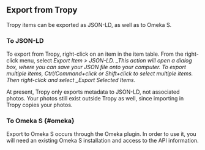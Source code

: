 ## Export from Tropy

Tropy items can be exported as JSON-LD, as well as to Omeka S.

### To JSON-LD

To export from Tropy, right-click on an item in the item table. From the right-click menu, select _Export Item &gt; JSON-LD. \_This action will open a dialog box, where you can save your JSON file onto your computer. To export multiple items, Ctrl/Command+click or Shift+click to select multiple items. Then right-click and select \_Export Selected Items_.

At present, Tropy only exports metadata to JSON-LD, not associated photos. Your photos still exist outside Tropy as well, since importing in Tropy copies your photos.

### To Omeka S {#omeka}

Export to Omeka S occurs through the Omeka plugin. In order to use it, you will need an existing Omeka S installation and access to the API information.

#### 



